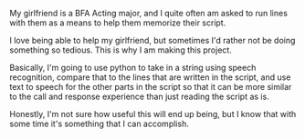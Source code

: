 My girlfriend is a BFA Acting major, and I quite often am asked to run lines with them as a means to help them memorize their script. 

I love being able to help my girlfriend, but sometimes I'd rather not be doing something so tedious. This is why I am making this project.

Basically, I'm going to use python to take in a string using speech recognition, compare that to the lines that are written in the script, and use text to speech for the other parts in the script so that it can be more similar to the call and response experience than just reading the script as is. 

Honestly, I'm not sure how useful this will end up being, but I know that with some time it's something that I can accomplish. 